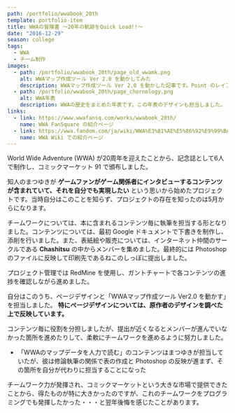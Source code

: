 ```yaml
---
path: /portfolio/wwabook_20th
template: portfolio-item
title: WWAの冒険書 ～20年の軌跡をQuick Load!!～
date: "2016-12-29"
season: college
tags:
  - WWA
  - チーム制作
images:
  - path: /portfolio/wwabook_20th/page_old_wwamk.png
    alt: WWAマップ作成ツール Ver 2.0 を動かしてみた
    description: WWAマップ作成ツール Ver 2.0 を動かした記事です。Point のレイアウトはWWAの公式サイトを参考にしました。
  - path: /portfolio/wwabook_20th/page_chornology.png
    alt: WWA年表
    description: WWAの歴史をまとめた年表です。この年表のデザインも担当しました。
links:
  - link: https://www.wwafansq.com/works/wwabook_20th/
    name: WWA FanSquare の紹介ページ
  - link: https://wwa.fandom.com/ja/wiki/WWA%E3%81%AE%E5%86%92%E9%99%BA%E6%9B%B8_%EF%BD%9E20%E5%B9%B4%E3%81%AE%E8%BB%8C%E8%B7%A1%E3%82%92Quick_Load!!%EF%BD%9E
    name: WWA Wiki での紹介ページ
---
```


World Wide Adventure (WWA) が20周年を迎えたことから、記念誌として6人で制作し、コミックマーケット 91 で頒布しました。

知人のまつゆきが **ゲームファンがゲーム関係者にインタビューするコンテンツが含まれていて、それを自分でも実現したい** という思いから始めたプロジェクトです。当時自分はこのことを知らず、プロジェクトの存在を知ったのは5月からになります。

チームワークについては、本に含まれるコンテンツ毎に執筆を担当する形となりました。コンテンツについては、最初 Google ドキュメントで下書きを制作し、添削を行いました。また、表紙絵や販売については、インターネット仲間のサークルである **Chashitsu** の中からメンバーを集めました。最終的には Photoshop のファイルに反映して印刷先であるねこのしっぽに提出しました。

プロジェクト管理では RedMine を使用し、ガントチャートで各コンテンツの進捗を確認しながら進めました。

自分はこのうち、ページデザインと「WWAマップ作成ツール Ver2.0 を動かす」を担当しました。 **特にページデザインについては、原作者のデザインを調べた上で反映しています。**

コンテンツ毎に役割を分担しましたが、提出が近くなるとメンバーが進んでいなかった箇所を進めたりして、柔軟にチームワークを進めるように努力しました。

- 「WWAのマップデータを人力で読む」のコンテンツはまつゆきが担当していたが、彼は修論執筆の関係で表の作成と Photoshop の反映が進まず、その箇所を自分が代わりに担当することになった

チームワーク力が発揮され、コミックマーケットという大きな市場で提供できたことから、得たものが特に大きかったのですが、これのチームワークをプログラミングでも発揮したかった・・・と翌年後悔を感じたことがあります。
